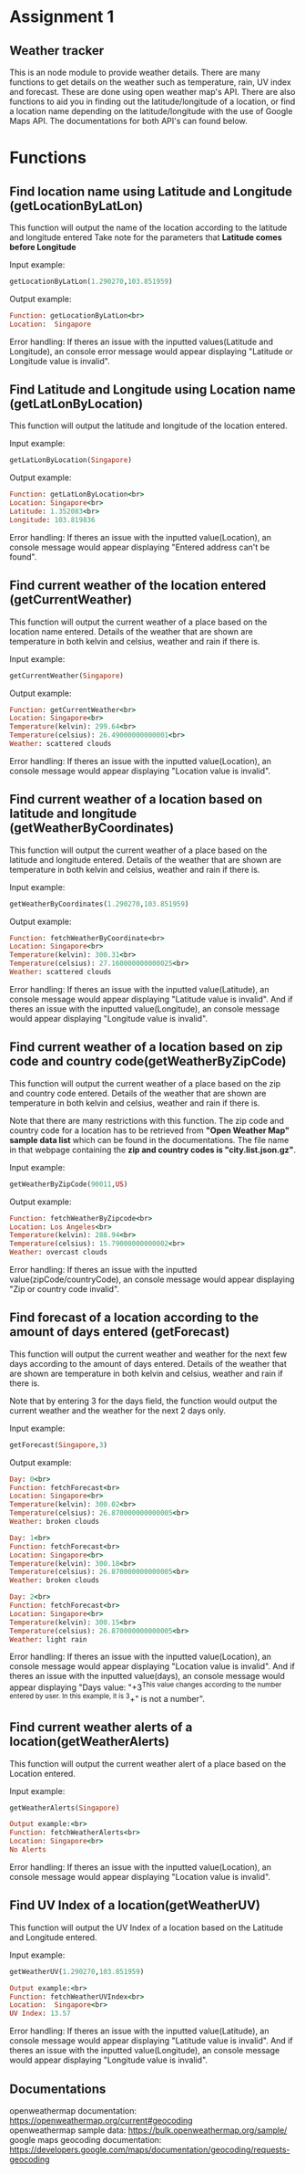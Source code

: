 # Assignment 1
## Weather tracker
This is an node module to provide weather details. There are many functions to get details on the weather such as temperature, rain, UV index and forecast. These are done using open weather map's API. There are also functions to aid you in finding out the latitude/longitude of a location, or find a location name depending on the latitude/longitude with the use of Google Maps API. The documentations for both API's can found below.

# Functions
## Find location name using Latitude and Longitude (getLocationByLatLon)
This function will output the name of the location according to the latitude and longitude entered
Take note for the parameters that **Latitude comes before Longitude**

Input example:<br>
```ruby
getLocationByLatLon(1.290270,103.851959)
```

Output example: <br>
```ruby
Function: getLocationByLatLon<br>
Location:  Singapore
```
Error handling:
If theres an issue with the inputted values(Latitude and Longitude), an console error message would appear displaying "Latitude or Longitude value is invalid".

## Find Latitude and Longitude using Location name (getLatLonByLocation)
This function will output the latitude and longitude of the location entered.

Input example:<br>
```ruby
getLatLonByLocation(Singapore)
```

Output example:<br>
```ruby
Function: getLatLonByLocation<br>
Location: Singapore<br>
Latitude: 1.352083<br>
Longitude: 103.819836
```

Error handling:
If theres an issue with the inputted value(Location), an console message would appear displaying "Entered address can't be found".

## Find current weather of the location entered (getCurrentWeather)
This function will output the current weather of a place based on the location name entered. Details of the weather that are shown are temperature in both kelvin and celsius, weather and rain if there is.

Input example:<br>
```ruby
getCurrentWeather(Singapore)
```

Output example:<br>
```ruby
Function: getCurrentWeather<br>
Location: Singapore<br>
Temperature(kelvin): 299.64<br>
Temperature(celsius): 26.49000000000001<br>
Weather: scattered clouds
```

Error handling:
If theres an issue with the inputted value(Location), an console message would appear displaying "Location value is invalid".

## Find current weather of a location based on latitude and longitude (getWeatherByCoordinates)
This function will output the current weather of a place based on the latitude and longitude entered. Details of the weather that are shown are temperature in both kelvin and celsius, weather and rain if there is.

Input example:<br>
```ruby
getWeatherByCoordinates(1.290270,103.851959)
```

Output example:<br>
```ruby
Function: fetchWeatherByCoordinate<br>
Location: Singapore<br>
Temperature(kelvin): 300.31<br>
Temperature(celsius): 27.160000000000025<br>
Weather: scattered clouds
```

Error handling:
If theres an issue with the inputted value(Latitude), an console message would appear displaying "Latitude value is invalid". And if theres an issue with the inputted value(Longitude), an console message would appear displaying "Longitude value is invalid". 

## Find current weather of a location based on zip code and country code(getWeatherByZipCode)
This function will output the current weather of a place based on the zip and country code entered. Details of the weather that are shown are temperature in both kelvin and celsius, weather and rain if there is.

Note that there are many restrictions with this function. The zip code and country code for a location has to be retrieved from **"Open Weather Map" sample data list** which can be found in the documentations. The file name in that webpage containing the **zip and country codes is "city.list.json.gz"**.

Input example:<br>
```ruby
getWeatherByZipCode(90011,US)
```

Output example:<br>
```ruby
Function: fetchWeatherByZipcode<br>
Location: Los Angeles<br>
Temperature(kelvin): 288.94<br>
Temperature(celsius): 15.79000000000002<br>
Weather: overcast clouds
```

Error handling:
If theres an issue with the inputted value(zipCode/countryCode), an console message would appear displaying "Zip or country code invalid".

## Find forecast of a location according to the amount of days entered (getForecast)
This function will output the current weather and weather for the next few days according to the amount of days entered. Details of the weather that are shown are temperature in both kelvin and celsius, weather and rain if there is.

Note that by entering 3 for the days field, the function would output the current weather and the weather for the next 2 days only.

Input example:<br>
```ruby
getForecast(Singapore,3)
```

Output example:
```ruby
Day: 0<br>
Function: fetchForecast<br>
Location: Singapore<br>
Temperature(kelvin): 300.02<br>
Temperature(celsius): 26.870000000000005<br>
Weather: broken clouds

Day: 1<br>
Function: fetchForecast<br>
Location: Singapore<br>
Temperature(kelvin): 300.18<br>
Temperature(celsius): 26.870000000000005<br>
Weather: broken clouds

Day: 2<br>
Function: fetchForecast<br>
Location: Singapore<br>
Temperature(kelvin): 300.15<br>
Temperature(celsius): 26.870000000000005<br>
Weather: light rain
```

Error handling:
If theres an issue with the inputted value(Location), an console message would appear displaying "Location value is invalid". And if theres an issue with the inputted value(days), an console message would appear displaying "Days value: "+3<sup>This value changes according to the number entered by user. In this example, it is 3</sup>+" is not a number". 

## Find current weather alerts of a location(getWeatherAlerts)
This function will output the current weather alert of a place based on the Location entered.

Input example:<br>
```ruby
getWeatherAlerts(Singapore)
```

```ruby
Output example:<br>
Function: fetchWeatherAlerts<br>
Location: Singapore<br>
No Alerts
```

Error handling:
If theres an issue with the inputted value(Location), an console message would appear displaying "Location value is invalid". 

## Find UV Index of a location(getWeatherUV)
This function will output the UV Index of a location based on the Latitude and Longitude entered.

Input example:<br>
```ruby
getWeatherUV(1.290270,103.851959)
```

```ruby
Output example:<br>
Function: fetchWeatherUVIndex<br>
Location:  Singapore<br>
UV Index: 13.57
```

Error handling:
If theres an issue with the inputted value(Latitude), an console message would appear displaying "Latitude value is invalid". And if theres an issue with the inputted value(Longitude), an console message would appear displaying "Longitude value is invalid".

## Documentations
openweathermap documentation: https://openweathermap.org/current#geocoding<br>
openweathermap sample data: https://bulk.openweathermap.org/sample/<br>
google maps geocoding documentation: https://developers.google.com/maps/documentation/geocoding/requests-geocoding